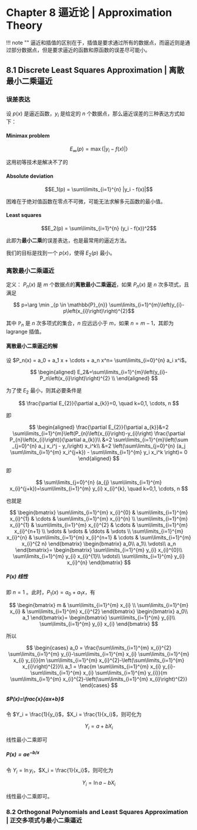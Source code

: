 # Chapter 8 逼近论 | Approximation Theory

!!! note ""
    逼近和插值的区别在于，插值是要求通过所有的数据点，而逼近则是通过部分数据点，但是要求逼近的函数和原函数的误差尽可能小。

## 8.1 Discrete Least Squares Approximation | 离散最小二乘逼近

### 误差表达

设 $p(x)$ 是逼近函数，$y_{i}$ 是给定的 $n$ 个数据点，那么逼近误差的三种表达方式如下：

#### Minimax problem

$$E_\infty(p) = \max \{|y_i - f(x)|\}$$

这用初等技术是解决不了的

#### Absolute deviation

$$E_1(p) = \sum\limits_{i=1}^{n} |y_i - f(x)|$$

困难在于绝对值函数在零点不可微，可能无法求解多元函数的最小值。

#### Least squares

$$E_2(p) = \sum\limits_{i=1}^{n} (y_i - f(x))^2$$

此即为**最小二乘**的误差表达，也是最常用的逼近方法。

我们的目标是找到一个 $p(x)$，使得 $E_2(p)$ 最小。

### 离散最小二乘逼近

定义： $P_n(x)$ 是 $m$ 个数据点的**离散最小二乘逼近**，如果 $P_n(x)$ 是 $n$ 次多项式，且满足

$$
p=\arg \min _{p \in \mathbb{P}_{n}} \sum\limits_{i=1}^{m}\left(y_{i}-p\left(x_{i}\right)\right)^{2}$$

其中 $\mathbb{P}_{n}$ 是 $n$ 次多项式的集合，$n$ 应远远小于 $m$，如果 $n=m-1$，其即为 lagrange 插值。

#### 离散最小二乘逼近的解

设 $P_n(x) = a_0 + a_1 x + \cdots + a_n x^n= \sum\limits_{i=0}^{n} a_i x^i$。

$$
\begin{aligned}
E_2&=\sum\limits_{i=1}^{m}\left(y_{i}-P_n\left(x_{i}\right)\right)^{2} \\
\end{aligned}
$$

为了使 $E_2$ 最小，则其必要条件是

$$
\frac{\partial E_{2}}{\partial a_{k}}=0, \quad k=0,1, \cdots, n
$$

即

$$
\begin{aligned}
\frac{\partial E_{2}}{\partial a_{k}}&=2 \sum\limits_{i=1}^{m}\left(P_{n}\left(x_{i}\right)-y_{i}\right) \frac{\partial P_{n}\left(x_{i}\right)}{\partial a_{k}}\\
&=2 \sum\limits_{i=1}^{m}\left(\sum _{j=0}^{n} a_j x_i^j - y_i\right) x_i^k\\
&=2 \left(\sum\limits_{j=0}^{n} (a_j \sum\limits_{i=1}^{m} x_i^{j+k}) -  \sum\limits_{i=1}^{m} y_i x_i^k \right)= 0
\end{aligned}
$$

即

$$
\sum\limits_{j=0}^{n} (a_{j} \sum\limits_{i=1}^{m} x_{i}^{j+k})=\sum\limits_{i=1}^{m} y_{i} x_{i}^{k}, \quad k=0,1, \cdots, n
$$

也就是

$$
\begin{bmatrix}
\sum\limits_{i=1}^{m} x_{i}^{0} & \sum\limits_{i=1}^{m} x_{i}^{1} & \cdots & \sum\limits_{i=1}^{m} x_{i}^{n} \\
\sum\limits_{i=1}^{m} x_{i}^{1} & \sum\limits_{i=1}^{m} x_{i}^{2} & \cdots & \sum\limits_{i=1}^{m} x_{i}^{n+1} \\
\vdots & \vdots & \ddots & \vdots \\
\sum\limits_{i=1}^{m} x_{i}^{n} & \sum\limits_{i=1}^{m} x_{i}^{n+1} & \cdots & \sum\limits_{i=1}^{m} x_{i}^{2 n}
\end{bmatrix}
\begin{bmatrix}
a_0\\
a_1\\
\vdots\\
a_n
\end{bmatrix}=
\begin{bmatrix}
\sum\limits_{i=1}^{m} y_{i} x_{i}^{0}\\
\sum\limits_{i=1}^{m} y_{i} x_{i}^{1}\\
\vdots\\
\sum\limits_{i=1}^{m} y_{i} x_{i}^{n}
\end{bmatrix}
$$

##### $P(x)$ 线性

即 $n=1$ 。此时，$P_1(x) = a_0 + a_1 x$，有

$$
\begin{bmatrix}
m & \sum\limits_{i=1}^{m} x_{i} \\
\sum\limits_{i=1}^{m} x_{i} & \sum\limits_{i=1}^{m} x_{i}^{2}
\end{bmatrix}
\begin{bmatrix}
a_0\\
a_1
\end{bmatrix}=
\begin{bmatrix}
\sum\limits_{i=1}^{m} y_{i}\\
\sum\limits_{i=1}^{m} y_{i} x_{i}
\end{bmatrix}
$$

所以

$$
\begin{cases}
a_0 = \frac{\sum\limits_{i=1}^{m} x_{i}^{2} \sum\limits_{i=1}^{m} y_{i}-\sum\limits_{i=1}^{m} x_{i} \sum\limits_{i=1}^{m} x_{i} y_{i}}{m \sum\limits_{i=1}^{m} x_{i}^{2}-\left(\sum\limits_{i=1}^{m} x_{i}\right)^{2}}\\
a_1 = \frac{m \sum\limits_{i=1}^{m} x_{i} y_{i}-\sum\limits_{i=1}^{m} x_{i} \sum\limits_{i=1}^{m} y_{i}}{m \sum\limits_{i=1}^{m} x_{i}^{2}-\left(\sum\limits_{i=1}^{m} x_{i}\right)^{2}}
\end{cases}
$$

##### $P(x)=\frac{x}{ax+b}$

令 $Y_i = \frac{1}{y_i}$，$X_i = \frac{1}{x_i}$，则可化为

$$
Y_i = a  + bX_i
$$

线性最小二乘即可

##### $P(x)=a e^{-b/x}$

令 $Y_i = \ln y_i$，$X_i = \frac{1}{x_i}$，则可化为

$$
Y_i = \ln a - bX_i
$$

线性最小二乘即可。

### 8.2 Orthogonal Polynomials and Least Squares Approximation | 正交多项式与最小二乘逼近